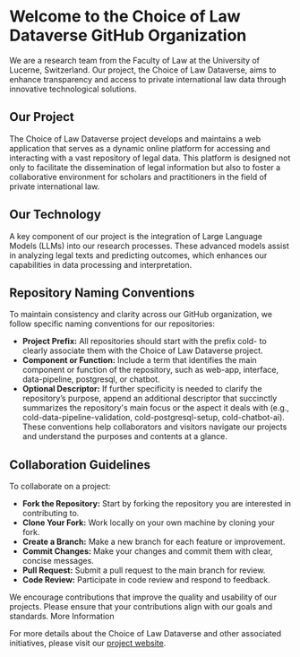 # Welcome to the Choice of Law Dataverse GitHub Organization

We are a research team from the Faculty of Law at the University of Lucerne, Switzerland. Our project, the Choice of Law Dataverse, aims to enhance transparency and access to private international law data through innovative technological solutions.

## Our Project
The Choice of Law Dataverse project develops and maintains a web application that serves as a dynamic online platform for accessing and interacting with a vast repository of legal data. This platform is designed not only to facilitate the dissemination of legal information but also to foster a collaborative environment for scholars and practitioners in the field of private international law.

## Our Technology
A key component of our project is the integration of Large Language Models (LLMs) into our research processes. These advanced models assist in analyzing legal texts and predicting outcomes, which enhances our capabilities in data processing and interpretation.

## Repository Naming Conventions
To maintain consistency and clarity across our GitHub organization, we follow specific naming conventions for our repositories:
- **Project Prefix:** All repositories should start with the prefix cold- to clearly associate them with the Choice of Law Dataverse project.
- **Component or Function:** Include a term that identifies the main component or function of the repository, such as web-app, interface, data-pipeline, postgresql, or chatbot.
- **Optional Descriptor:** If further specificity is needed to clarify the repository’s purpose, append an additional descriptor that succinctly summarizes the repository's main focus or the aspect it deals with (e.g., cold-data-pipeline-validation, cold-postgresql-setup, cold-chatbot-ai).
These conventions help collaborators and visitors navigate our projects and understand the purposes and contents at a glance.

## Collaboration Guidelines
To collaborate on a project:

- **Fork the Repository:** Start by forking the repository you are interested in contributing to.
- **Clone Your Fork:** Work locally on your own machine by cloning your fork.
- **Create a Branch:** Make a new branch for each feature or improvement.
- **Commit Changes:** Make your changes and commit them with clear, concise messages.
- **Pull Request:** Submit a pull request to the main branch for review.
- **Code Review:** Participate in code review and respond to feedback.

We encourage contributions that improve the quality and usability of our projects. Please ensure that your contributions align with our goals and standards.
More Information

For more details about the Choice of Law Dataverse and other associated initiatives, please visit our [project website](https://www.choiceoflawdataverse.com/).





<!--

**Here are some ideas to get you started:**

🙋‍♀️ A short introduction - what is your organization all about?
🌈 Contribution guidelines - how can the community get involved?
👩‍💻 Useful resources - where can the community find your docs? Is there anything else the community should know?
🍿 Fun facts - what does your team eat for breakfast?
🧙 Remember, you can do mighty things with the power of [Markdown](https://docs.github.com/github/writing-on-github/getting-started-with-writing-and-formatting-on-github/basic-writing-and-formatting-syntax)
-->
